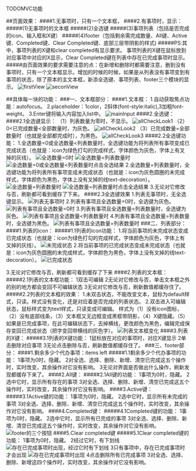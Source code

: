 ﻿TODOMVC功能

##页面效果：
####1.无事项时，只有一个文本框，
####2.有事项时，显示：
#####(1)无事项时的文本框
#####(2)全选键
#####(3)事项列表（包括是否完成的icon、输入框和X键）
#####(4)footer（包括剩余需完成数量、All键、Active键、Completed键、Clear Completed键、底部三层带阴影的样式)
#####PS:其中，事项列表的X键和clear completed有显示要求。
事项列表的X键在鼠标放到对应事项中对应的X显示，Clear Completed键在列表中存在已完成事项时显示。
#####由页面效果的要求需要注意的点：在新增和删除时都需要注意，删到没有事项时，只有一个文本框显示。增加的时候的时候，如果是从列表没有事项变到有事项的状态，除了原本的主文本框，新添全选键、事项列表、footer三个模块的显示。
![firstView][1]
![seconView][2]

##具体每一块的功能：
###一、文本框部分：
####1.文本框：
1.自动获取焦点功能：autofocus。
2.placeholder：1color，2斜体(font-style:italic),3加粗font-weight。
3.Enter键将输入内容加入list中。
![mainInput][3]
####2.全选键：
####2.1全选键显示：
（1）列表数量为零时，不显示。
![allCheckLook1][4]
（2）0<已完成数量<全部数量时，为灰色。
![allCheckLook2][5]
（3）已完成数量=全部数量时（也就是全部都完成时），为黑色。
![allCheckLook3][6]
####2.2全选键功能：
1.全选数量=0或全选数量<列表数量时，全选键功能为将列表所有事项变成已完成状态（也就是：icon为绿色打勾的完成样式，字体颜色为灰色，字体上有叉掉的灰线）。
![全选数量=0时][7]
![全选数量<列表数量时][8]
![全选数量=0或全选数量<列表数量时点击全选结果][9]
2.全选数量=列表数量时，全选键功能为将列表所有事项变成未完成状态（也就是：icon为灰色圆圈的未完成样式，字体颜色为黑色，字体上没有叉掉的线text-decoration）。
![全选数量=列表数量时][10]
![全选数量=列表数量时点击全选结果][11]
3.无论对它修改与否，刷新都可看到缓存了下来。
####2.3全选键效果
1.列表无事项时，无全选键显示。
![列表无事项时][12]
2.列表有事项且全选数量=0时，全选键为灰色。
![列表有事项且全选数量=0时][13]
3.列表有事项且全选数量<列表数量时，全选键为灰色。
![列表有事项且全选数量<列表数量时][14]
4.列表有事项且全选数量=列表数量时，全选键为黑色。
![列表有事项且全选数量=列表数量时][15]
###二、列表部分：
####1.列表的icon：
#####1.1列表的icon功能：
1.将当前事项的未完成状态变成已完成状态（也就是：icon为绿色打勾的完成样式，字体颜色为灰色，字体上有叉掉的灰线）。
![未完成状态][16]
2.将当前事项的已完成状态变成未完成状态（也就是：icon为灰色圆圈的未完成样式，字体颜色为黑色，字体上没有叉掉的线text-decoration）。
![已完成状态][17]

3.无论对它修改与否，刷新都可看到缓存了下来
####2.列表的文本框：
#####2.1列表的文本框功能：
1双击可编辑
2无论对它修改与否，单击文本框之外的别的地方都会变回不可编辑状态
3无论对它修改与否，刷新数值都缓存住了。
#####2.2列表的文本框的效果：
1.未双击状态，不能改变文本，鼠标为default样式，只读。样式没有变化，还是对应着是否完成的列表状态。
2.双击进入可编辑状态，鼠标样式变为text样式，只读变成可编辑。
样式为（1）没有icon图标，（2）没有底部线条，（3）文本框又无边框变成黑框带阴影，（4）X键隐藏。（5）如果是已完成事项，在此可编辑状态下，去掉横线，更改颜色为黑色，编辑完成保存变回已完成状态（把字变回带横线的灰色字）。
![列表文本框变化][18]
####3.列表的X键：
#####3.1列表的X键功能：
1鼠标放在对应的事项时，对应X键显示
2单击删除对应事项
3无论点击删除与否，刷新数值都缓存住了。
###三、footer部分：
####1.剩余多少个代办事项：items left
#####1.1剩余多少个代办事项的功能：
1事项为0时，隐藏。
2对全选、选择、删除、新增、清空已完成这五个操作时，实时改变，其余操作对它没有影响。
3无论对界面是否做出什么操作，刷新发现都缓存下来了。
####2.All键：
#####2.1All键的功能：
1事项为0时，隐藏。
2选中它时，显示所有存在的事项
3对全选、选择、删除、新增、清空已完成这五个操作时，实时改变，其余操作对它没有影响。
####3.Active键：
#####3.1Active键的功能：
1事项为0时，隐藏。
2选中它时，显示所有未完成的事项
3对全选、选择、删除、新增、清空已完成这五个操作时，实时改变，其余操作对它没有影响。
####4.Completed键：
#####4.1Completed键的功能：
1事项为0时，隐藏。
2选中它时，显示所有已完成的事项
3对全选、选择、删除、新增、清空已完成这五个操作时，实时改变，其余操作对它没有影响。
![footer的三个按钮][19]
####5.Clear completed键
#####5.1Clear completed键的功能：
1事项为0时，隐藏。
2经过它时，有下划线
![存在已完成事项时出现，经过它时有下划线][20]
3只有事项中，存在已完成事项时才会出现
![存在已完成事项时出现][21]
4点击删除所有已完成事项
3对全选、选择、删除、新增这四个操作时，实时改变，其余操作对它没有影响。


  [1]: https://github.com/guohuijiedesu/todo/raw/master/readmePic/startView.JPG
  [2]: https://github.com/guohuijiedesu/todo/raw/master/readmePic/secondView.png
  [3]: https://github.com/guohuijiedesu/todo/raw/master/readmePic/mainInputFunction.png
  [4]: https://github.com/guohuijiedesu/todo/raw/master/readmePic/allCheckLook1.JPG
  [5]: https://github.com/guohuijiedesu/todo/raw/master/readmePic/allCheckLook2.JPG
  [6]: https://github.com/guohuijiedesu/todo/raw/master/readmePic/allCheckLook3.JPG
  [7]: https://github.com/guohuijiedesu/todo/raw/master/readmePic/allCheckFunction1.JPG
  [8]: https://github.com/guohuijiedesu/todo/raw/master/readmePic/allCheckFunction11.JPG
  [9]: https://github.com/guohuijiedesu/todo/raw/master/readmePic/allCheckFunction2.JPG
  [10]: https://github.com/guohuijiedesu/todo/raw/master/readmePic/allCheckFunction2.JPG
  [11]: https://github.com/guohuijiedesu/todo/raw/master/readmePic/allCheckFunction22.JPG
  [12]: https://github.com/guohuijiedesu/todo/raw/master/readmePic/startView.JPG
  [13]: https://github.com/guohuijiedesu/todo/raw/master/readmePic/allCheckFunction1.JPG
  [14]: https://github.com/guohuijiedesu/todo/raw/master/readmePic/allCheckFunction11.JPG
  [15]: https://github.com/guohuijiedesu/todo/raw/master/readmePic/allCheckFunction2.JPG
  [16]: https://github.com/guohuijiedesu/todo/raw/master/readmePic/checkFunction1.JPG
  [17]: https://github.com/guohuijiedesu/todo/raw/master/readmePic/checkFunction1.JPG
  [18]: https://github.com/guohuijiedesu/todo/raw/master/readmePic/listInputFunction.JPG
  [19]: https://github.com/guohuijiedesu/todo/raw/master/readmePic/footerButtonFunction.JPG
  [20]: https://github.com/guohuijiedesu/todo/raw/master/readmePic/clearCompletedFunction1.JPG
  [21]: https://github.com/guohuijiedesu/todo/raw/master/readmePic/clearCompletedFunction2.JPG